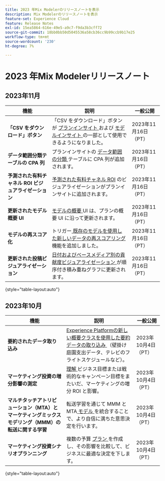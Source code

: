 ```yaml
---
title: 2023 年Mix Modelerのリリースノートを表示
description: Mix Modelerのリリースノートを表示
feature-set: Experience Cloud
feature: Release Notes
exl-id: 15ea5864-616e-49e5-a9c7-f9da3b3cff72
source-git-commit: 18bb0bb50d5045536a58cb36cc9b99ccb9b17e25
workflow-type: tm+mt
source-wordcount: '230'
ht-degree: 7%

---
```


# 2023 年Mix Modelerリリースノート

## 2023年11月


| 機能 | 説明 | 一般公開 |
|---|---|---|
| **「CSV をダウンロード」ボタン** | 「CSV をダウンロード」ボタンが [ プランインサイト ](../plans/edit.md) および [ モデルインサイト ](../models/insights.md#model-insights) の一部として使用できるようになりました。 | 2023年11月16日（PT） |
| **データ範囲分類テーブルの CPA 列** | プランインサイトの [ データ範囲の分類 ](../plans/edit.md) テーブルに CPA 列が追加されます。 | 2023年11月16日（PT） |
| **予測された有料チャネル ROI ビジュアライゼーション** | [ 予測された有料チャネル ROI](../plans/edit.md) のビジュアライゼーションがプランインサイトに追加されます。 | 2023年11月16日（PT） |
| **更新されたモデル概要 UI** | [ モデルの概要 ](../models/overview.md)UI は、プランの概要 UI に沿って更新されます。 | 2023年11月16日（PT） |
| **モデルの再スコア化** | トリガー[ 既存のモデルを使用した新しいデータの再スコアリング ](../models/overview.md#re-score) 機能を追加しました。 | 2023年11月16日（PT） |
| **更新された投稿ビジュアライゼーション** | [ 日付およびベースメディア別の貢献度ビジュアライゼーション ](../models/insights.md#model-insights) が順序付き積み重ねグラフに更新されます。 | 2023年11月16日（PT） |

{style="table-layout:auto"}


## 2023年10月

| 機能 | 説明 | 一般公開 |
|---|---|---|
| **要約されたデータ取り込み** | [Experience Platformの新しい概要クラスを使用した要約データの取り込み ](../ingest-data/overview.md) （壁掛け庭園支出データ、テレビのフライトスケジュールなど）。 | 2023年10月4日（PT） |
| **マーケティング投資の増分影響の測定** | [ 理解 ](../dashboard/overview.md) ビジネス目標または戦術的なキャンペーン目標をまたいだ、マーケティングの増分 ROI と影響。 | 2023年10月4日（PT） |
| **マルチタッチアトリビューション（MTA）とマーケティングミックスモデリング（MMM）の転送に関する学習** | 転送学習を通じて MMM と MTA[ モデル ](../models/overview.md) を統合することで、より自信に満ちた意思決定を行います。 | 2023年10月4日（PT） |
| **マーケティング投資シナリオプランニング** | 複数の予算 [ プラン ](../plans/overview.md) を作成し、その影響を比較して、ビジネスに最適な決定を下します。 | 2023年10月4日（PT） |

{style="table-layout:auto"}
